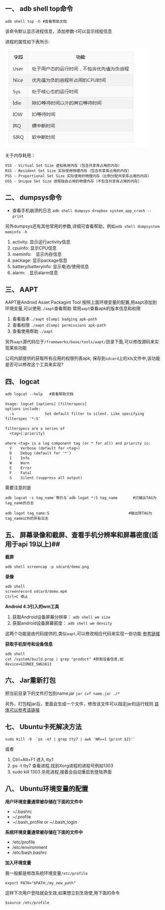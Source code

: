 ## 一、 adb shell top命令 ##

    adb shell top -h #查看帮助文档

该命令默认显示进程信息，添加参数-t可以显示线程信息

进程的属性如下表所示:

![](img/1.png)

关于内存耗用：

	VSS - Virtual Set Size 虚拟耗用内存（包含共享库占用的内存）
	RSS - Resident Set Size 实际使用物理内存（包含共享库占用的内存）
	PSS - Proportional Set Size 实际使用的物理内存（比例分配共享库占用的内存）
	USS - Unique Set Size 进程独自占用的物理内存（不包含共享库占用的内存）

## 二、 dumpsys命令 ##
- 查看手机崩溃的日志
`adb shell dumpsys dropbox system_app_crash --print`

另外dumpsys还有其他常用的参数,详细可查看帮助，例如`adb shell dumpsystem meminfo -h`

1. activity: 显示运行activity信息
1. cpuinfo: 显示CPU信息
1. meminfo:　显示内存信息
1. package: 显示package信息
1. battery/batteryinfo: 显示电池/使用信息
1. alarm:　显示alarm信息

## 三、 AAPT ##
AAPT是Android Asset Packagint Tool
按照上面环境变量的配置,把aapt添加到环境变量,可以使用`./aapt`查看帮助
常用`aapt`查看apk的版本信息和权限

1. 查看版本
`./aapt d[ump] badging apk-path`
1. 查看权限
`./aapt d[ump] permissions apk-path`
1. 查看使用帮助
`./aapt`

另外`aapt`源代码位于`/frameworks/base/tools/aapt/`目录下面,可以修改源码来实现某些功能

公司内部提供的获取所有应用的权限列表apk, 保存到`sdcard`上的xls文件中,该功能是否可以修改这个工具来实现?

## 四、 logcat ##
	adb logcat --help	#查看帮助文档

	Usage: logcat [options] [filterspecs]
	options include:
	  -s              Set default filter to silent. Like specifying filterspec '*:S'
	
	filterspecs are a series of
	  <tag>[:priority]
	
	where <tag> is a log component tag (or * for all) and priority is:
	  V    Verbose (default for <tag>)
	  D    Debug (default for '*')
	  I    Info
	  W    Warn
	  E    Error
	  F    Fatal
	  S    Silent (suppress all output)

需要注意的是

	adb logcat -s tag_name`等价与`adb logat *:S tag_name		#只输出TAG为tag_name的日志

	adb logat tag_name:S									#输出除TAG为tag_name以外的所有日志



## 五、 屏幕录像和截屏、查看手机分辨率和屏幕密度(适用于api 19以上)##
**截屏**

	adb shell screencap -p sdcard/demo.png

**录像**

	adb shell
	screenrecord sdcard/demo.mp4
	Ctrl+C 停止

**Android 4.3引入的wm工具**

1. 获取Android设备屏幕分辨率： `adb shell wm size`
1. 获取android设备屏幕密度： `adb shell wm density`

这两个功能是由代码提供的,类似`aapt`,可以修改相应代码来实现一些功能
[参考链接](http://www.cnblogs.com/fanfeng/p/3263853.html)

**获取手机型号和设备信息**

	adb shell
	cat /system/build.prop | grep "product" #获取设备信息,如device=GIONEE_SWG1613



## 六、 Jar重新打包 ##
把当前目录下的文件打包到name.jar
`jar cvf name.jar ./*`

另外，打包程jar后，里面会生成一个文件，修改该文件可以指定jar的运行规则
[具体可以参考该链接](http://jingyan.baidu.com/article/ff42efa904b4d7c19e220282.html)


## 七、 Ubuntu卡死解决方法 ##
	sudo kill -9  `ps -ef | grep tty7 | awk 'NR==1 {print $2}'`

或者

1. Ctrl+Alt+F1 进入 tty1
1. ps -t tty7 查看进程,找到Xorg进程的进程号例如1303
1. sudo kill 1303 杀死进程,接着会自动重启到登陆界面


## 八、 Ubuntu环境变量的配置 ##
**用户环境变量通常被存储在下面的文件中**

- ~/.bashrc
- ~/.profile
- ~/.bash_profile or ~/.bash_login

**系统环境变量通常被存储在下面的文件中**

- /etc/profile
- /etc/environment
- /etc/bash.bashrc

**加入环境变量**

我一般都是修改系统环境变量`/etc/profile`

	export PATH="$PATH:/my_new_path"
这样下次用户登陆就会生效,如果想立刻生效使,用下面的命令

	$source /etc/profile

